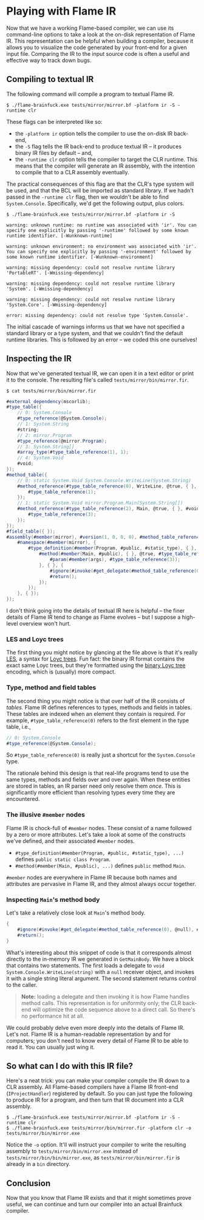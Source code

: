 # Playing with Flame IR

Now that we have a working Flame-based compiler, we can use its command-line options to take a look at the on-disk representation of Flame IR. This representation can be helpful when building a compiler, because it allows you to visualize the code generated by your front-end for a given input file. Comparing the IR to the input source code is often a useful and effective way to track down bugs.

## Compiling to textual IR

The following command will compile a program to textual Flame IR.

```
$ ./flame-brainfuck.exe tests/mirror/mirror.bf -platform ir -S -runtime clr
```

These flags can be interpreted like so:
  * the `-platform ir` option tells the compiler to use the on-disk IR back-end,
  * the `-S` flag tells the IR back-end to produce textual IR &ndash; it produces binary IR files by default &ndash; and,
  * the `-runtime clr` option tells the compiler to target the CLR runtime. This means that the compiler will generate an IR assembly, with the intention to compile that to a CLR assembly eventually.

  The practical consequences of this flag are that the CLR's type system will be used, and that the BCL will be imported as standard library. If we hadn't passed in the `-runtime clr` flag, then we wouldn't be able to find `System.Console`. Specifically, we'd get the following output, plus colors.

  ```
  $ ./flame-brainfuck.exe tests/mirror/mirror.bf -platform ir -S

  warning: unknown runtime: no runtime was associated with 'ir'. You can specify one explicitly by passing '-runtime' followed by some known runtime identifier. [-Wunknown-runtime]

  warning: unknown environment: no environment was associated with 'ir'. You can specify one explicitly by passing '-environment' followed by some known runtime identifier. [-Wunknown-environment]

  warning: missing dependency: could not resolve runtime library 'PortableRT'. [-Wmissing-dependency]

  warning: missing dependency: could not resolve runtime library 'System'. [-Wmissing-dependency]

  warning: missing dependency: could not resolve runtime library 'System.Core'. [-Wmissing-dependency]

  error: missing dependency: could not resolve type 'System.Console'.
  ```

  The initial cascade of warnings informs us that we have not specified a standard library or a type system, and that we couldn't find the default runtime libraries. This is followed by an error &ndash; we coded this one ourselves!

## Inspecting the IR

Now that we've generated textual IR, we can open it in a text editor or print it to the console. The resulting file's called `tests/mirror/bin/mirror.fir`.

```
$ cat tests/mirror/bin/mirror.fir
```

```cs
#external_dependency(mscorlib);
#type_table({
    // 0: System.Console
    #type_reference(@System.Console);
    // 1: System.String
    #string;
    // 2: mirror.Program
    #type_reference(@mirror.Program);
    // 3: System.String[]
    #array_type(#type_table_reference(1), 1);
    // 4: System.Void
    #void;
});
#method_table({
    // 0: static System.Void System.Console.WriteLine(System.String)
    #method_reference(#type_table_reference(0), WriteLine, @true, { }, #void, {
        #type_table_reference(1);
    });
    // 1: static System.Void mirror.Program.Main(System.String[])
    #method_reference(#type_table_reference(2), Main, @true, { }, #void, {
        #type_table_reference(3);
    });
});
#field_table({ });
#assembly(#member(mirror), #version(1, 0, 0, 0), #method_table_reference(1), { }, {
    #namespace(#member(mirror), {
        #type_definition(#member(Program, #public, #static_type), { }, { }, { }, {
            #method(#member(Main, #public), { }, @true, #type_table_reference(4), {
                #param(#member(args), #type_table_reference(3));
            }, { }, {
                #ignore(#invoke(#get_delegate(#method_table_reference(0), @null), #const_string("Hello World!")));
                #return();
            });
        });
    }, { });
});
```

I don't think going into the details of textual IR here is helpful &ndash; the finer details of Flame IR tend to change as Flame evolves &ndash; but I suppose a high-level overview won't hurt.

### LES and Loyc trees

The first thing you might notice by glancing at the file above is that it's really [LES](http://loyc.net/les/), a syntax for [Loyc trees](http://loyc.net/loyc-trees/). Fun fact: the binary IR format contains the exact same Loyc trees, but they're formatted using the [binary Loyc tree](https://github.com/jonathanvdc/binary-loyc-tree) encoding, which is (usually) more compact.

### Type, method and field tables

The second thing you might notice is that over half of the IR consists of _tables._ Flame IR defines references to types, methods and fields in tables. These tables are indexed when an element they contain is required. For example, `#type_table_reference(0)` refers to the first element in the type table, i.e.,

```cs
// 0: System.Console
#type_reference(@System.Console);
```

So `#type_table_reference(0)` is really just a shortcut for the `System.Console` type.

The rationale behind this design is that real-life programs tend to use the same types, methods and fields over and over again. When these entities are stored in tables, an IR parser need only resolve them _once._ This is significantly more efficient than resolving types every time they are encountered.

### The illusive `#member` nodes

Flame IR is chock-full of `#member` nodes. These consist of a name followed by a zero or more attributes. Let's take a look at some of the constructs we've defined, and their associated `#member` nodes.

  * `#type_definition(#member(Program, #public, #static_type), ...)` defines `public static class Program`.
  * `#method(#member(Main, #public), ...)` defines `public` method `Main`.

`#member` nodes are everywhere in Flame IR because both names and attributes are pervasive in Flame IR, and they almost always occur together.

### Inspecting `Main`'s method body

Let's take a relatively close look at `Main`'s method body.

```cs
{
    #ignore(#invoke(#get_delegate(#method_table_reference(0), @null), #const_string("Hello World!")));
    #return();
}
```

What's interesting about this snippet of code is that it corresponds almost directly to the in-memory IR we generated in `GetMainBody`. We have a block that contains two statements. The first loads a delegate to `void System.Console.WriteLine(string)` with a `null` receiver object, and invokes it with a single string literal argument. The second statement returns control to the caller.

> **Note:** loading a delegate and then invoking it is how Flame handles method calls. This representation is for uniformity only; the CLR back-end will optimize the code sequence above to a direct call. So there's no performance hit at all.

We could probably delve even more deeply into the details of Flame IR. Let's not. Flame IR is a human-readable representation by and for computers; you don't need to know every detail of Flame IR to be able to read it. You can usually just wing it.

## So what can I do with this IR file?

Here's a neat trick: you can make your compiler compile the IR down to a CLR assembly. All Flame-based compilers have a Flame IR front-end (`IProjectHandler`) registered by default. So you can just type the following to produce IR for a program, and then turn that IR document into a CLR assembly.

```
$ ./flame-brainfuck.exe tests/mirror/mirror.bf -platform ir -S -runtime clr
$ ./flame-brainfuck.exe tests/mirror/bin/mirror.fir -platform clr -o tests/mirror/bin/mirror.exe
```

Notice the `-o` option. It'll will instruct your compiler to write the resulting assembly to `tests/mirror/bin/mirror.exe` instead of `tests/mirror/bin/bin/mirror.exe`, as `tests/mirror/bin/mirror.fir` is already in a `bin` directory.

## Conclusion

Now that you know that Flame IR exists and that it might sometimes prove useful, we can continue and turn our compiler into an actual Brainfuck compiler.
